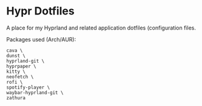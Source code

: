 # Hypr Dotfiles
A place for my Hyprland and related application dotfiles (configuration files.

Packages used (Arch/AUR):
```yay -S 
cava \
dunst \
hyprland-git \ 
hyprpaper \
kitty \
neofetch \  
rofi \
spotify-player \
waybar-hyprland-git \ 
zathura 
```
